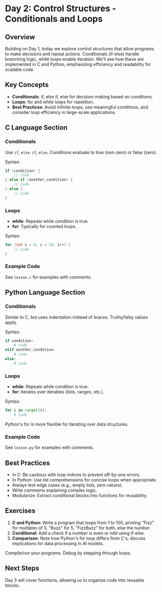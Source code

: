 # Day 2: Control Structures - Conditionals and Loops

## Overview
Building on Day 1, today we explore control structures that allow programs to make decisions and repeat actions. Conditionals (if-else) handle branching logic, while loops enable iteration. We'll see how these are implemented in C and Python, emphasizing efficiency and readability for scalable code.

## Key Concepts
- **Conditionals**: if, else if, else for decision-making based on conditions.
- **Loops**: for and while loops for repetition.
- **Best Practices**: Avoid infinite loops, use meaningful conditions, and consider loop efficiency in large-scale applications.

## C Language Section

### Conditionals
Use `if`, `else if`, `else`. Conditions evaluate to true (non-zero) or false (zero).

Syntax:
```c
if (condition) {
    // code
} else if (another_condition) {
    // code
} else {
    // code
}
```

### Loops
- **while**: Repeats while condition is true.
- **for**: Typically for counted loops.

Syntax:
```c
for (int i = 0; i < 10; i++) {
    // code
}
```

### Example Code
See `lesson.c` for examples with comments.

## Python Language Section

### Conditionals
Similar to C, but uses indentation instead of braces. Truthy/falsy values apply.

Syntax:
```python
if condition:
    # code
elif another_condition:
    # code
else:
    # code
```

### Loops
- **while**: Repeats while condition is true.
- **for**: Iterates over iterables (lists, ranges, etc.).

Syntax:
```python
for i in range(10):
    # code
```

Python's for is more flexible for iterating over data structures.

### Example Code
See `lesson.py` for examples with comments.

## Best Practices
- In C: Be cautious with loop indices to prevent off-by-one errors.
- In Python: Use list comprehensions for concise loops when appropriate.
- Always test edge cases (e.g., empty lists, zero values).
- Write comments explaining complex logic.
- Modularize: Extract conditional blocks into functions for reusability.

## Exercises
1. **C and Python**: Write a program that loops from 1 to 100, printing "Fizz" for multiples of 3, "Buzz" for 5, "FizzBuzz" for both, else the number.
2. **Conditional**: Add a check if a number is even or odd using if-else.
3. **Comparison**: Note how Python's for loop differs from C's; discuss implications for data processing in AI models.

Compile/run your programs. Debug by stepping through loops.

## Next Steps
Day 3 will cover functions, allowing us to organize code into reusable blocks.
